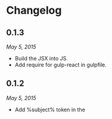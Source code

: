 # Changelog


## 0.1.3

*May 5, 2015*

- Build the JSX into JS.
- Add require for gulp-react in gulpfile.


## 0.1.2

*May 5, 2015*

- Add %subject% token in the <title> element.


## 0.1.1

*May 4, 2015*

- Replace $ prefixed variables in responsive.less.
- Rename the Frame in the template to Wrapper.
- Wrap the %styles% token in template.html with <style> tags.